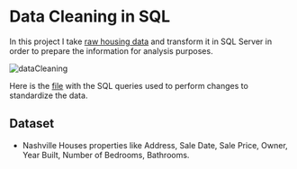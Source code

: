 # Data Cleaning in SQL
In this project I take [raw housing data](https://github.com/FilipeTheAnalyst/DataAnalystProject_SQL_DataCleaning/blob/main/Nashville%20Housing%20Data%20for%20Data%20Cleaning.xlsx) and transform it in SQL Server in order to prepare the information for analysis purposes.

![dataCleaning](https://user-images.githubusercontent.com/61323876/135508002-1d475b8a-18a6-4790-ab96-f5c3cfbaf813.jpg)

Here is the [file](https://github.com/FilipeTheAnalyst/DataAnalystProject_SQL_DataCleaning/blob/main/Data%20Cleaning%20Portfolio%20Project%20Queries.sql) with the SQL queries used to perform changes to standardize the data.

## Dataset
* Nashville Houses properties like Address, Sale Date, Sale Price, Owner, Year Built, Number of Bedrooms, Bathrooms.
